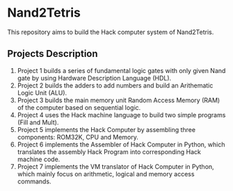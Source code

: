 # Nand2Tetris
This repository aims to build the Hack computer system of Nand2Tetris.
## Projects Description
1. Project 1 builds a series of fundamental logic gates with only given Nand gate by using Hardware Description Language (HDL).
2. Project 2 builds the adders to add numbers and build an Arithematic Logic Unit (ALU).
3. Project 3 builds the main memory unit Random Access Memory (RAM) of the computer based on sequential logic.
4. Project 4 uses the Hack machine language to build two simple programs (Fill and Mult).
5. Project 5 implements the Hack Computer by assembling three components: ROM32K, CPU and Memory.
6. Project 6 implements the Assembler of Hack Computer in Python, which translates the assembly Hack Program into corresponding Hack machine code.
7. Project 7 implements the VM translator of Hack Computer in Python, which mainly focus on arithmetic, logical and memory access commands.


